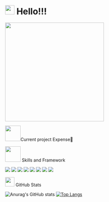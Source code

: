 # <img src="https://raw.githubusercontent.com/MartinHeinz/MartinHeinz/master/wave.gif" width="30px"> Hello!!! 
<img src= "https://media.giphy.com/media/RN2RoRnu8mELtqNuEo/giphy.gif" width = 320 >

<img src="https://media.giphy.com/media/mGcNjsfWAjY5AEZNw6/giphy.gif" width="50">Current project
Expense:money_with_wings:

<img src="https://media.giphy.com/media/VgCDAzcKvsR6OM0uWg/giphy.gif" width="50"> Skills and Framework

![](https://img.shields.io/badge/<Skill>-<HTML>-informational?style=flat&logo=<LOGO_NAME>&logoColor=white&color=2bbc8a)
![](https://img.shields.io/badge/<Skill>-<CSS>-informational?style=flat&logo=<LOGO_NAME>&logoColor=white&color=2bbc8a)
![](https://img.shields.io/badge/<Skill>-<JavarScript>-informational?style=flat&logo=<LOGO_NAME>&logoColor=white&color=2bbc8a)
![](https://img.shields.io/badge/<Framework>-<React>-informational?style=flat&logo=<LOGO_NAME>&logoColor=white&color=2bbc8a)
![](https://img.shields.io/badge/<Package>-<Styled-Component>-informational?style=flat&logo=<LOGO_NAME>&logoColor=white&color=2bbc8a)
![](https://img.shields.io/github/commit-activity/w/AndreaBabyy/Expense?style=plastic)
![](https://img.shields.io/github/last-commit/AndreaBabyy/Expense?color=red&style=plastic)
![](https://img.shields.io/website?down_color=lightgrey&down_message=clothe&style=plastic&up_color=yellow&up_message=Expense&url=https%3A%2F%2Fexpense.mlem-mlem.net%2F)

<img src="https://media.giphy.com/media/WUlplcMpOCEmTGBtBW/giphy.gif" width="30">  GitHub Stats

![Anurag's GitHub stats](https://github-readme-stats.vercel.app/api?username=AndreaBabyy&show_icons=true&theme=shades-of-purple&hide=prs,contribs)
[![Top Langs](https://github-readme-stats.vercel.app/api/top-langs/?username=AndreaBabyy&layout=demo)](https://github.com/anuraghazra/github-readme-stats)

